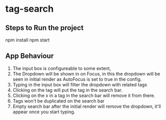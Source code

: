 # tag-search

## Steps to Run the project
npm install
npm start

## App Behaviour
1. The input box is configureable to some extent,
2. The Dropdown will be shown in on Focus, in this the dropdown will be seen in initial render as AutoFocus is set to true in the config.
3. Typing in the input box will filter the dropdown with related tags
4. Clicking on the tag will put the tag in the search bar.
5. Clicking on the x in a tag in the search bar will remove it from there.
6. Tags won't be duplicated on the search bar
7. Empty search bar after the initial render will remove the dropdown, it'll appear once you start typing.
